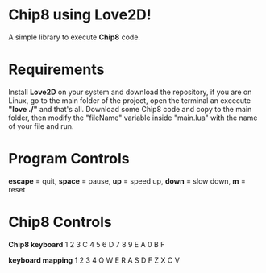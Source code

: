 # Chip8 using Love2D!

A simple library to execute **Chip8** code.

# Requirements

Install **Love2D** on your system and download the repository, if you are on Linux, go to the main folder of the project, open the terminal an excecute **"love ./"** and that's all. Download some Chip8 code and copy to the main folder, then modify the "fileName" variable inside "main.lua" with the name of your file and run.

# Program Controls
**escape** = quit, 
**space** = pause, 
**up** = speed up, 
**down** = slow down, 
**m** = reset

# Chip8 Controls
**Chip8 keyboard**
1 2 3 C
4 5 6 D
7 8 9 E
A 0 B F

**keyboard mapping**
1	2	3	4
Q W E R
A  S  D F
Z  X C V
